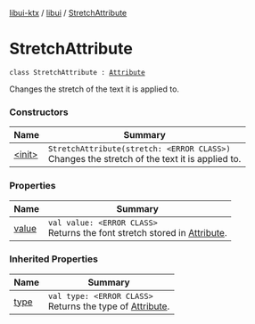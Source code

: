 [libui-ktx](../../index.md) / [libui](../index.md) / [StretchAttribute](./index.md)

# StretchAttribute

`class StretchAttribute : `[`Attribute`](../-attribute/index.md)

Changes the stretch of the text it is applied to.

### Constructors

| Name | Summary |
|---|---|
| [&lt;init&gt;](-init-.md) | `StretchAttribute(stretch: <ERROR CLASS>)`<br>Changes the stretch of the text it is applied to. |

### Properties

| Name | Summary |
|---|---|
| [value](value.md) | `val value: <ERROR CLASS>`<br>Returns the font stretch stored in [Attribute](../-attribute/index.md). |

### Inherited Properties

| Name | Summary |
|---|---|
| [type](../-attribute/type.md) | `val type: <ERROR CLASS>`<br>Returns the type of [Attribute](../-attribute/index.md). |
